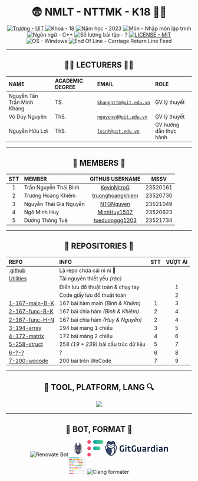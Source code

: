 <h1 align="center">😨 NMLT - NTTMK - K18 😵‍💫</h1>

<div align="center">
	<a href="https://uit.edu.vn/">
		<img src="https://img.shields.io/badge/tr%C6%B0%E1%BB%9Dng-UIT-a0c4ff?style=for-the-badge" alt="Trường - UIT">
	</a>
	<img src="https://img.shields.io/badge/kho%C3%A1-18-9bf6ff?style=for-the-badge" alt="Khoá - 18">
	<img src="https://img.shields.io/badge/n%C4%83m_h%E1%BB%8Dc-2023-caffbf?style=for-the-badge" alt="Năm học - 2023">
	<img src="https://img.shields.io/badge/m%C3%B4n-nh%E1%BA%ADp_m%C3%B4n_l%E1%BA%ADp_tr%C3%ACnh-fdffb6?style=for-the-badge" alt="Môn - Nhập môn lập trình">
	<img src="https://img.shields.io/badge/ng%C3%B4n_ng%E1%BB%AF-C%2B%2B-ffd6a5?style=for-the-badge" alt="Ngôn ngữ - C++">
	<img src="https://img.shields.io/badge/s%E1%BB%91%20l%C6%B0%E1%BB%A3ng%20b%C3%A0i%20t%E1%BA%ADp-%3F-ffadad?style=for-the-badge" alt="Số lượng bài tập - ?">
	<a href="./LICENSE">
		<img src="https://img.shields.io/badge/License-MIT-ffc6ff?style=for-the-badge" alt="LICENSE - MIT">
	</a>
	<img src="https://img.shields.io/badge/OS-Windows-bdb2ff?style=for-the-badge&logo=windows%2011" alt="OS - Windows">
	<img src="https://img.shields.io/badge/EOL-CRLF-a0c4ff?style=for-the-badge" alt="End Of Line - Carriage Return Line Feed">
</div>

---

<h2 align="center">🧑‍🏫 LECTURERS 👨‍🏫</h2>

<div align="center">

| **NAME**                   | **ACADEMIC DEGREE** | **EMAIL**                                             | **ROLE**               |
| :------------------------- | :------------------ | :---------------------------------------------------- | :--------------------- |
| Nguyễn Tấn Trần Minh Khang | TS.                 | [`khangnttm@uit.edu.vn`](mailto:khangnttm@uit.edu.vn) | GV lý thuyết           |
| Võ Duy Nguyên              | ThS.                | [`nguyenvd@uit.edu.vn`](mailto:nguyenvd@uit.edu.vn)   | GV lý thuyết           |
| Nguyễn Hữu Lợi             | ThS.                | [`loinh@uit.edu.vn`](mailto:loinh@uit.edu.vn)         | GV hướng dẫn thực hành |

</div>

---

<h2 align="center">🧒 MEMBERS 🧒</h2>

<div align="center">

| **STT** | **MEMBER**             |                   **GITHUB USERNAME**                   | **MSSV** |
| :-----: | :--------------------- | :-----------------------------------------------------: | -------- |
|    1    | Trần Nguyễn Thái Bình  |      [KevinNitroG](https://github.com/KevinNitroG)      | 23520161 |
|    2    | Trương Hoàng Khiêm     | [truonghoangkhiem](https://github.com/truonghoangkhiem) | 23520730 |
|    3    | Nguyễn Thái Gia Nguyễn |        [NTGNguyen](https://github.com/NTGNguyen)        | 23521049 |
|    4    | Ngô Minh Huy           |      [MinhHuy1507](https://github.com/MinhHuy1507)      | 23520623 |
|    5    | Dương Thông Tuệ        |   [tueduonggg1203](https://github.com/tueduonggg1203)   | 23521734 |

</div>

---

<h2 align="center">📁 REPOSITORIES 📂</h2>

<div align="center">

| **REPO**                                  | **INFO**                              | **STT** | **VƯỢT ẢI** |
| :---------------------------------------- | :------------------------------------ | :-----: | :---------: |
| [.github](../../../.github)               | Là repo chứa cái nì nì 🤥             |         |             |
| [Utilities](../../../Utilities)           | Tài nguyên thiết yếu _(rác)_          |         |             |
|                                           | Điền lưu đồ thuật toán & chạy tay     |         |      1      |
|                                           | Code giấy lưu đồ thuật toán           |         |      2      |
| [1-167-main-B-K](../../../1-167-main-B-K) | 167 bài hàm main _(Bình & Khiêm)_     |    1    |      3      |
| [2-167-func-B-K](../../../2-167-func-B-K) | 167 bài chia hàm _(Bình & Khiêm)_     |    2    |      4      |
| [2-167-func-H-N](../../../2-167-func-H-N) | 167 bài chia hàm _(Huy & Nguyễn)_     |    2    |      4      |
| [3-194-array](../../../3-194-array)       | 194 bài mảng 1 chiều                  |    3    |      5      |
| [4-172-matrix](../../../4-172-matrix)     | 172 bài mảng 2 chiều                  |    4    |      6      |
| [5-258-struct](../../../5-258-struct)     | 258 _(19 + 239)_ bài cấu trúc dữ liệu |    5    |      7      |
| [6-?-?](../../../6-?-?)                   | ?                                     |    6    |      8      |
| [7-200-wecode](../../../7-200-wecode)     | 200 bài trên WeCode                   |    7    |      9      |

</div>

<!--|  [NTTMK-lessons](../../../NTTMK-lessons)  | no comment                             |             |-->

---

<h2 align="center">🔮 TOOL, PLATFORM, LANG 🔍</h2>

<p align="center">
  <a href="https://skillicons.dev">
    <img src="https://skillicons.dev/icons?i=cpp,py,md,regex,bash,git,github,githubactions,visualstudio,vscode&perline=5&theme=dark" />
  </a>
</p>

---

<h2 align="center">🤖 BOT, FORMAT 🔨</h2>

<div class="svg-container" align="center">
    <img height="44px" src="https://avatars.githubusercontent.com/u/25180681?v=4" alt="Renovate Bot" />
    <img height="44px" src="/img/snyk-avatar-transparent.png" alt="Snyk" />
    <img height="44px" src="/img/codefactor-icon-svgrepo-com.svg" alt="CodeFactor" />
    <img height="44px" src="/img/gitguardian.svg" alt="Gitguardian" />
    <br>
    <img height="44px" src="/img/prettier-svgrepo-com.svg" alt="Prettier" />
    <img height="44px" src="https://llvm.org/img/LLVMWyvernSmall.png" alt="Clang formater" />
</div>
